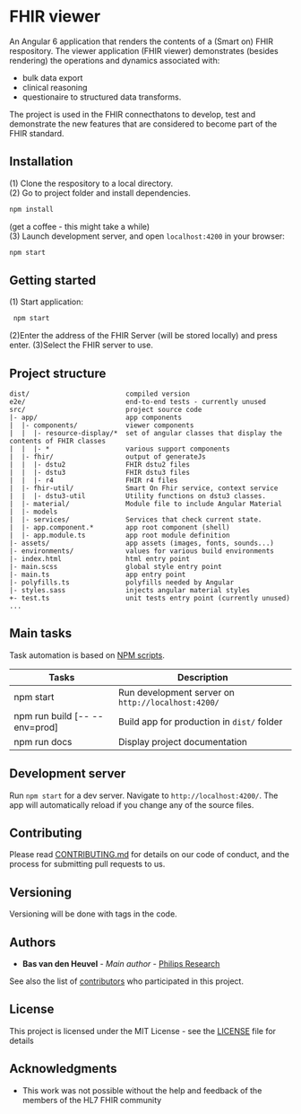 # FHIR viewer

An Angular 6 application that renders the contents of a (Smart on) FHIR respository. The viewer application 
(FHIR viewer) demonstrates (besides rendering) the operations and dynamics associated with:
* bulk data export
* clinical reasoning
* questionaire to structured data transforms.

The project is used in the FHIR connecthatons to develop, test and demonstrate the new features that are considered to become part of the FHIR standard. 

## Installation

(1) Clone the respository to a local directory.  
(2) Go to project folder and install dependencies.
 ```bash
 npm install
 ```
 (get a coffee - this might take a while)  
(3) Launch development server, and open `localhost:4200` in your browser:
 ```bash
 npm start
 ```

## Getting started
(1) Start application:
```bash
 npm start
 ```
(2)Enter the address of the FHIR Server (will be stored locally) and press enter.
(3)Select the FHIR server to use.

## Project structure

```
dist/                        compiled version
e2e/                         end-to-end tests - currently unused
src/                         project source code
|- app/                      app components
|  |- components/            viewer components
|  |  |- resource-display/*  set of angular classes that display the contents of FHIR classes
|  |  |- *                   various support components 
|  |- fhir/                  output of generateJs
|  |  |- dstu2               FHIR dstu2 files 
|  |  |- dstu3               FHIR dstu3 files
|  |  |- r4                  FHIR r4 files
|  |- fhir-util/             Smart On Fhir service, context service
|  |  |- dstu3-util          Utility functions on dstu3 classes.
|  |- material/              Module file to include Angular Material
|  |- models
|  |- services/              Services that check current state.
|  |- app.component.*        app root component (shell)
|  |- app.module.ts          app root module definition
|- assets/                   app assets (images, fonts, sounds...)
|- environments/             values for various build environments
|- index.html                html entry point
|- main.scss                 global style entry point
|- main.ts                   app entry point
|- polyfills.ts              polyfills needed by Angular
|- styles.sass               injects angular material styles
+- test.ts                   unit tests entry point (currently unused)
...
```

## Main tasks

Task automation is based on [NPM scripts](https://docs.npmjs.com/misc/scripts).

Tasks                         | Description
------------------------------|---------------------------------------------------------------------------------------
npm start                     | Run development server on `http://localhost:4200/`
npm run build [-- --env=prod] | Build app for production in `dist/` folder
npm run docs                  | Display project documentation

## Development server

Run `npm start` for a dev server. Navigate to `http://localhost:4200/`. The app will automatically reload if you change
any of the source files.


## Contributing

Please read [CONTRIBUTING.md](https://xxx) for details on our code of conduct, and the process for submitting pull requests to us.

## Versioning

Versioning will be done with tags in the code. 

## Authors

* **Bas van den Heuvel** - *Main author* - [Philips Research](https://www.philips.com/a-w/research/home.html)

See also the list of [contributors](https://github.com/your/project/contributors) who participated in this project.

## License

This project is licensed under the MIT License - see the [LICENSE](LICENSE) file for details

## Acknowledgments

* This work was not possible without the help and feedback of the members of the HL7 FHIR community

